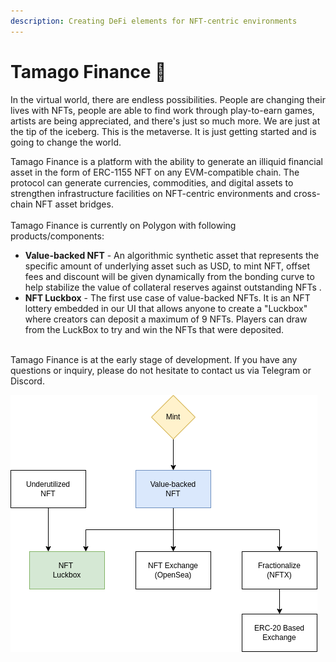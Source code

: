 ```yaml
---
description: Creating DeFi elements for NFT-centric environments
---
```


# Tamago Finance 🥚

In the virtual world, there are endless possibilities. People are changing their lives with NFTs, people are able to find work through play-to-earn games, artists are being appreciated, and there's just so much more. We are just at the tip of the iceberg. This is the metaverse. It is just getting started and is going to change the world.&#x20;

Tamago Finance is a platform with the ability to generate an illiquid financial asset in the form of ERC-1155 NFT on any EVM-compatible chain. The protocol can generate currencies, commodities, and digital assets to strengthen infrastructure facilities on NFT-centric environments and cross-chain NFT asset bridges. \
\
Tamago Finance is currently on Polygon with following products/components:

* **Value-backed NFT** - An algorithmic synthetic asset that represents the specific amount of underlying asset such as USD, to mint NFT, offset fees and discount will be given dynamically from the bonding curve to help stabilize the value of collateral reserves against outstanding NFTs .
* **NFT Luckbox** - The first use case of value-backed NFTs. It is an NFT lottery embedded in our UI that allows anyone to create a "Luckbox" where creators can deposit a maximum of 9 NFTs. Players can draw from the LuckBox to try and win the NFTs that were deposited. &#x20;

\
Tamago Finance is at the early stage of development. If you have any questions or inquiry, please do not hesitate to contact us via Telegram or Discord.

![The Ecosystem](.gitbook/assets/tamago-nft.drawio.png)
